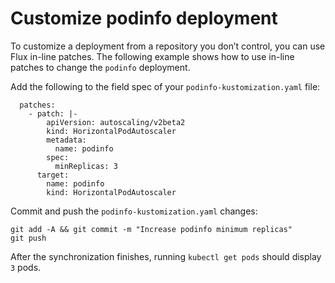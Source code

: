 # Customize podinfo deployment

To customize a deployment from a repository you don’t control, you can use Flux in-line patches. The following example shows how to use in-line patches to change the `podinfo` deployment.

Add the following to the field spec of your `podinfo-kustomization.yaml` file:

```
  patches:
    - patch: |-
        apiVersion: autoscaling/v2beta2
        kind: HorizontalPodAutoscaler
        metadata:
          name: podinfo
        spec:
          minReplicas: 3             
      target:
        name: podinfo
        kind: HorizontalPodAutoscaler
```

Commit and push the `podinfo-kustomization.yaml` changes:

```
git add -A && git commit -m "Increase podinfo minimum replicas"
git push
```
After the synchronization finishes, running `kubectl get pods` should display `3` pods.